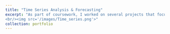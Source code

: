```yaml
---
title: "Time Series Analysis & Forecasting"
excerpt: "As part of coursework, I worked on several projects that focused on applying forecasting methodologies to real-world data. I gained valuable experience in decomposing time series data into trend and seasonal components, identifying patterns using autocorrelation, and incorporating external variables to better explain the behavior of response variables. For our final project, my group implemented a real-life estimator powered by actual electricity consumption data and compared the performance of static and dynamic ARIMA forecasters. Our analysis concluded that the dynamic model consistently outperformed the static model, highlighting the importance of up-to-date data collection in improving forecast accuracy. <br/><br/>These projects not only enhanced my understanding of time series analysis but also equipped me with practical skills in selecting and applying the right forecasting methods for industrial applications. Additionally, they underscored the role of accurate forecasting in informing organisational decision-making, making data-driven strategies more effective. [Here](https://metedb.github.io/time-series-analysis/) are the reports and detailed analyses.
<br/><img src='/images/Time_series.png'>"
collection: portfolio
---
```


